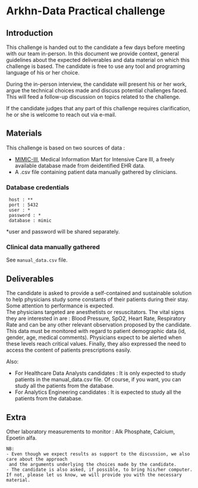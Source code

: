 # Arkhn-Data Practical challenge 

## Introduction
This challenge is handed out to the candidate a few days before meeting with our team in-person. 
In this document we provide context, general guidelines about the expected deliverables and data material on which this challenge is based. 
The candidate is free to use any tool and programing language of his or her choice. 

During the in-person interview, the candidate will present his or her work, argue the technical choices made
and discuss potential challenges faced. This will feed a follow-up discussion on topics related to the challenge.

If the candidate judges that any part of this challenge requires clarification, he or she is welcome to reach out via e-mail. 



## Materials 

This challenge is based on two sources of data : 
- [MIMIC-III](https://mimic.mit.edu/docs/iii/), Medical Information Mart for Intensive Care III, a freely available database made from deidentified EHR data. 
- A .csv file containing patient data manually gathered by clinicians.


### Database credentials 
``` 
 host : **
 port : 5432
 user : *
 password : * 
 database : mimic
 ```
*user and password will be shared separately. 

### Clinical data manually gathered
See ``manual_data.csv`` file. 


## Deliverables

The candidate is asked to provide a self-contained and sustainable solution to help physicians
study some constants of their patients during their stay. Some attention to performance is expected.    
The physicians targeted are anesthetists or resuscitators.
The vital signs they are interested in are : Blood Pressure, SpO2, Heart Rate, Respiratory Rate and can be any other relevant observation proposed by the candidate.
This data must be monitored with regard to patient demographic data (id, gender, age, medical comments). 
Physicians expect to be alerted when these levels reach critical values. 
Finally, they also expressed the need to access the content of patients prescriptions easily. 

Also:
- For Healthcare Data Analysts candidates : It is only expected to study patients in the manual_data.csv file. Of course, if you want, you can study all the patients from the database.
- For Analytics Engineering candidates : It is expected to study all the patients from the database. 

## Extra
Other laboratory measurements to monitor : Alk Phosphate, Calcium, Epoetin alfa. 

```
NB: 
- Even though we expect results as support to the discussion, we also care about the approach
 and the arguments underlying the choices made by the candidate.
- The candidate is also asked, if possible, to bring his/her computer. If not, please let us know, we will provide you with the necessary material.
```
